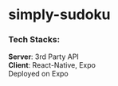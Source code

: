 # simply-sudoku
### Tech Stacks:
**Server**: 3rd Party API
<br>
**Client**: React-Native, Expo
<br>
Deployed on Expo
